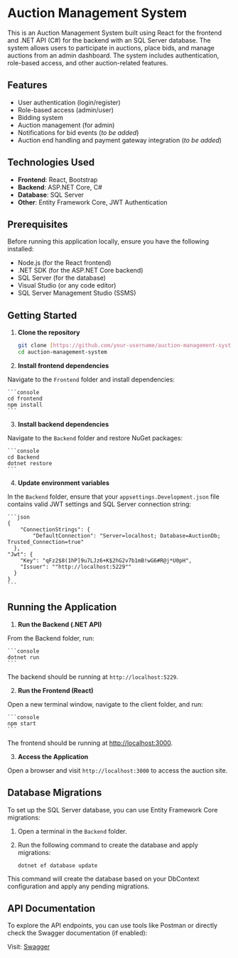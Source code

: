 # Auction Management System

This is an Auction Management System built using React for the frontend and .NET API (C#) for the backend with an SQL Server database. The system allows users to participate in auctions, place bids, and manage auctions from an admin dashboard. The system includes authentication, role-based access, and other auction-related features.

## Features

- User authentication (login/register)
- Role-based access (admin/user)
- Bidding system
- Auction management (for admin)
- Notifications for bid events (*to be added*)
- Auction end handling and payment gateway integration (*to be added*)

## Technologies Used

- **Frontend**: React, Bootstrap
- **Backend**: ASP.NET Core, C#
- **Database**: SQL Server
- **Other**: Entity Framework Core, JWT Authentication

## Prerequisites

Before running this application locally, ensure you have the following installed:

- Node.js (for the React frontend)
- .NET SDK (for the ASP.NET Core backend)
- SQL Server (for the database)
- Visual Studio (or any code editor)
- SQL Server Management Studio (SSMS)

## Getting Started

1. **Clone the repository**

    ```bash
    git clone [https://github.com/your-username/auction-management-system.git]
    cd auction-management-system
    ```

2. **Install frontend dependencies**

Navigate to the `Frontend` folder and install dependencies:

    ```console
    cd frontend
    npm install
    ```
    
3. **Install backend dependencies**

Navigate to the `Backend` folder and restore NuGet packages:
        
    ```console
    cd Backend
    dotnet restore
    ```
        
    
4. **Update environment variables**

In the `Backend` folder, ensure that your `appsettings.Development.json` file contains valid JWT settings and SQL Server connection string:

        
    ```json
    {
        "ConnectionStrings": {
            "DefaultConnection": "Server=localhost; Database=AuctionDb; Trusted_Connection=true"
      },
    "Jwt": {
        "Key": "qFz2$8(1hP]9u7LJz6+K$2hG2v7b1mB!wG6#R@j*U0pH",
        "Issuer": ""http://localhost:5229""
      }
    }
    ```

## Running the Application

1. **Run the Backend (.NET API)**

From the Backend folder, run:

        
    ```console
    dotnet run
    ```

The backend should be running at `http://localhost:5229`.

2. **Run the Frontend (React)**

Open a new terminal window, navigate to the client folder, and run:
  
    ```console
    npm start
    ```
    
The frontend should be running at [http://localhost:3000](http://localhost:3000).

3. **Access the Application**
    
Open a browser and visit `http://localhost:3000` to access the auction site.
    
## Database Migrations

To set up the SQL Server database, you can use Entity Framework Core migrations:

1. Open a terminal in the `Backend` folder.

2. Run the following command to create the database and apply migrations:

    ```console
    dotnet ef database update
    ```

This command will create the database based on your DbContext configuration and apply any pending migrations.

## API Documentation

To explore the API endpoints, you can use tools like Postman or directly check the Swagger documentation (if enabled):

Visit: [Swagger](http://localhost:5229/swagger)